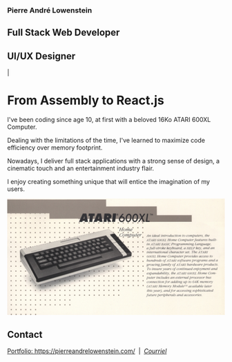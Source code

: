 ### Pierre André Lowenstein

## Full Stack Web Developer
## UI/UX Designer
|
# From Assembly to React.js

I've been coding since age 10, at first with a beloved 16Ko ATARI 600XL Computer.

Dealing with the limitations of the time, I've learned to maximize code efficiency over memory footprint.

Nowadays, I deliver full stack applications with a strong sense of design, a cinematic touch and an entertainment industry flair.

I enjoy creating something unique that will entice the imagination of my users.

![ATARI 600XL - ATARI Inc. Flyer (JPG)](./atari_600xl_flyer_atari_inc.jpg?raw=true "Classic ATARI 600XL Flyer published by ATARI Inc. at the time of the machine's release.")

## Contact
<p>
<a href="https://pierreandrelowenstein.com/" title="[www] Pierre Andr&eacute; Lowenstein" target="_blank">Portfolio: https://pierreandrelowenstein.com/</a>
&nbsp;|&nbsp;
<a href="mailto:coder@pierreandrelowenstein.com" title="Courriel"><em>Courriel</em></a>
</p>